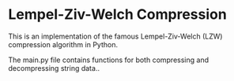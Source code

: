 # Lempel-Ziv-Welch Compression

This is an implementation of the famous Lempel-Ziv-Welch (LZW) compression algorithm in Python.

The main.py file contains functions for both compressing and decompressing string data..
